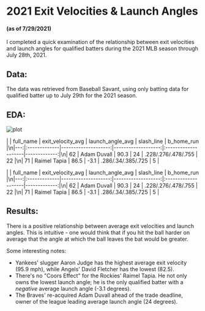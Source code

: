 
# 2021 Exit Velocities & Launch Angles 

#### (as of 7/29/2021)

I completed a quick examination of the relationship between exit velocities and launch angles for qualified batters during the 2021 MLB season through July 28th, 2021. 

## Data:
The data was retrieved from Baseball Savant, using only batting data for qualified batter up to July 29th for the 2021 season.

## EDA:

![plot](#plot)

|    | full_name    |   exit_velocity_avg |   launch_angle_avg | slash_line          |   b_home_run |\n|---:|:-------------|--------------------:|-------------------:|:--------------------|-------------:|\n| 62 | Adam Duvall  |                90.3 |               24   | .228/.276/.478/.755 |           22 |\n| 71 | Raimel Tapia |                86.5 |               -3.1 | .286/.34/.385/.725  |            5 |

|    | full_name    |   exit_velocity_avg |   launch_angle_avg | slash_line          |   b_home_run |\n|---:|:-------------|--------------------:|-------------------:|:--------------------|-------------:|\n| 62 | Adam Duvall  |                90.3 |               24   | .228/.276/.478/.755 |           22 |\n| 71 | Raimel Tapia |                86.5 |               -3.1 | .286/.34/.385/.725  |            5 |

## Results:
There is a positive relationship between average exit velocities and launch angles. This is intuitive - one would think that if you hit the ball harder on average that the angle at which the ball leaves the bat would be greater.

Some interesting notes:
- Yankees' slugger Aaron Judge has the highest average exit velocity (95.9 mph), while Angels' David Fletcher has the lowest (82.5).
- There's no "Coors Effect" for the Rockies' Raimel Tapia. He not only owns the lowest launch angle; he is the only qualified batter with a *negative* average launch angle (-3.1 degrees).
- The Braves' re-acquired Adam Duvall ahead of the trade deadline, owner of the league leading average launch angle (24 degrees).

